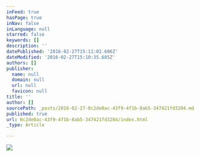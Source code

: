 ```yaml
---
inFeed: true
hasPage: true
inNav: false
inLanguage: null
starred: false
keywords: []
description: ''
datePublished: '2016-02-27T15:11:02.606Z'
dateModified: '2016-02-27T15:10:35.685Z'
authors: []
publisher:
  name: null
  domain: null
  url: null
  favicon: null
title: ''
author: []
sourcePath: _posts/2016-02-27-0c2de0ac-43f9-4f1b-8ab5-347421fd3204.md
published: true
url: 0c2de0ac-43f9-4f1b-8ab5-347421fd3204/index.html
_type: Article

---
```

![](https://the-grid-user-content.s3-us-west-2.amazonaws.com/2ccb2095-9a22-4e45-8b41-bfe8e96aaf4e.png)